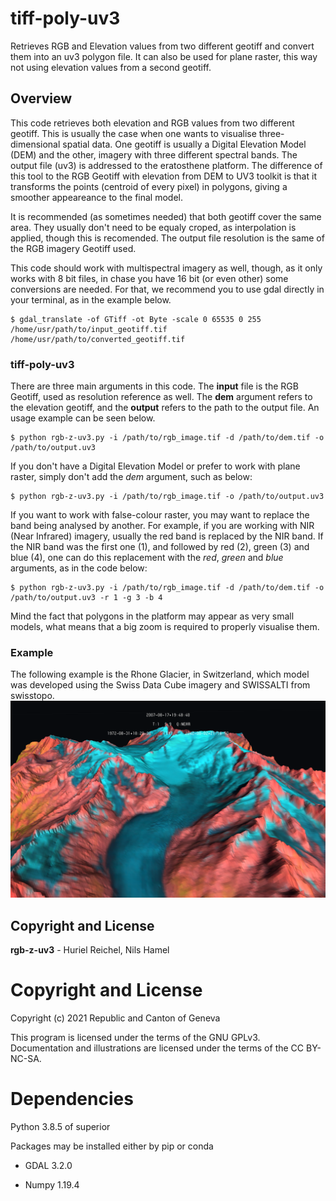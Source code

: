 # tiff-poly-uv3
Retrieves RGB and Elevation values from two different geotiff and convert them into an uv3 polygon file. It can also be used for plane raster, this way not using elevation values from a second geotiff.

## Overview

This code retrieves both elevation and RGB values from two different geotiff. This is usually the case when one wants to visualise three-dimensional spatial data. One geotiff is usually a Digital Elevation Model (DEM) and the other, imagery with three different spectral bands. The output file (uv3) is addressed to the eratosthene platform. The difference of this tool to the RGB Geotiff with elevation from DEM to UV3 toolkit is that it transforms the points (centroid of every pixel) in polygons, giving a smoother appeareance to the final model.

It is recommended (as sometimes needed) that both geotiff cover the same area. They usually don't need to be equaly croped, as interpolation is applied, though this is recomended. The output file resolution is the same of the RGB imagery Geotiff used.

This code should work with multispectral imagery as well, though, as it only works with 8 bit files, in chase you have 16 bit (or even other) some conversions are needed. For that, we recommend you to use gdal directly in your terminal, as in the example below.

```
$ gdal_translate -of GTiff -ot Byte -scale 0 65535 0 255 /home/usr/path/to/input_geotiff.tif /home/usr/path/to/converted_geotiff.tif
```
### tiff-poly-uv3

There are three main arguments in this code. The **input** file is the RGB Geotiff, used as resolution reference as well. The **dem** argument refers to the elevation geotiff, and the **output** refers to the path to the output file. An usage example can be seen below.

```
$ python rgb-z-uv3.py -i /path/to/rgb_image.tif -d /path/to/dem.tif -o /path/to/output.uv3
```
If you don't have a Digital Elevation Model or prefer to work with plane raster, simply don't add the *dem* argument, such as below:

```
$ python rgb-z-uv3.py -i /path/to/rgb_image.tif -o /path/to/output.uv3
```

If you want to work with false-colour raster, you may want to replace the band being analysed by another. For example, if you are working with NIR (Near Infrared) imagery, usually the red band is replaced by the NIR band. If the NIR band was the first one (1), and followed by red (2), green (3) and blue (4), one can do this replacement with the *red*, *green* and *blue* arguments, as in the code below:

```
$ python rgb-z-uv3.py -i /path/to/rgb_image.tif -d /path/to/dem.tif -o /path/to/output.uv3 -r 1 -g 3 -b 4
```

Mind the fact that polygons in the platform may appear as very small models, what means that a big zoom is required to properly visualise them.

### Example

The following example is the Rhone Glacier, in Switzerland, which model was developed using the Swiss Data Cube imagery and SWISSALTI from swisstopo.
![](doc/rhone.png)


## Copyright and License

**rgb-z-uv3** - Huriel Reichel, Nils Hamel <br >

# Copyright and License
Copyright (c) 2021 Republic and Canton of Geneva

This program is licensed under the terms of the GNU GPLv3. Documentation and illustrations are licensed under the terms of the CC BY-NC-SA.

# Dependencies

Python 3.8.5 of superior

Packages may be installed either by pip or conda

* GDAL 3.2.0

* Numpy 1.19.4


